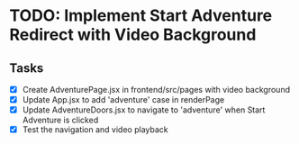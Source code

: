 # TODO: Implement Start Adventure Redirect with Video Background

## Tasks
- [x] Create AdventurePage.jsx in frontend/src/pages with video background
- [x] Update App.jsx to add 'adventure' case in renderPage
- [x] Update AdventureDoors.jsx to navigate to 'adventure' when Start Adventure is clicked
- [x] Test the navigation and video playback
